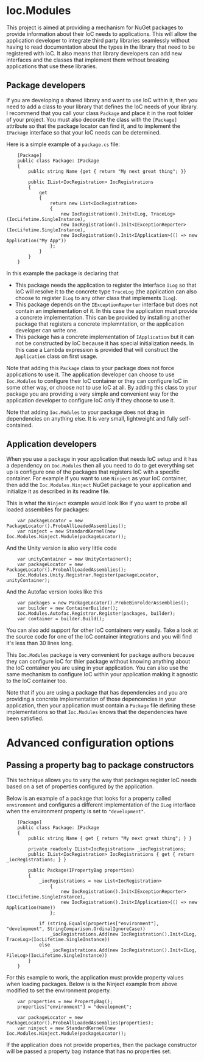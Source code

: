 # Ioc.Modules

This project is aimed at providing a mechanism for NuGet packages to 
provide information about their IoC needs to applications. This
will allow the application developer to integrate third party libraries
seamlessly without having to read documentation about the types in the
library that need to be registered with IoC. It also means that library
developers can add new interfaces and the classes that implement them
without breaking applications that use these libraries.

## Package developers

If you are developing a shared library and want to use IoC within it, then you need 
to add a class to your library that defines the IoC needs of your library. I recommend
that you call your class `Package` and place it in the root folder of your project. 
You must also decorate the class with the `[Package]` attribute so that the package
locator can find it, and to implement the `IPackage` interface so that your IoC needs
can be determined.

Here is a simple example of a `package.cs` file:
```
    [Package]
    public class Package: IPackage
    {
        public string Name {get { return "My next great thing"; }}

        public IList<IocRegistration> IocRegistrations
        {
            get
            {
                return new List<IocRegistration>
                {
                    new IocRegistration().Init<ILog, TraceLog>(IocLifetime.SingleInstance),
                    new IocRegistration().Init<IExceptionReporter>(IocLifetime.SingleInstance),
                    new IocRegistration().Init<IApplication>(() => new Application("My App"))
                };
            }
        }
    }
```
In this example the package is declaring that 
* This package needs the application to register the interface `ILog` so that IoC will resolve it to 
the concrete type `TraceLog` (the application can also choose to register `ILog` to any other class that 
implements `ILog`).
* This package depends on the `IExceptionReporter` interface but does not contain an implementation of it.
In this case the application must provide a concrete implementation. This can be provided by installing 
another package that registers a concrete implemntation, or the application developer can write one.
* This package has a concrete implementation of `IApplication` but it can not be constructed by IoC
because it has special initialization needs. In this case a Lambda expression is provided that will
construct the `Application` class on first usage.

Note that adding this `Package` class to your package does not force applications to use it. The
application developer can choose to use `Ioc.Modules` to configure their IoC container or they can 
configure IoC in some other way, or choose not to use IoC at all. By adding this class to your package 
you are providing a very simple and convenient way for the application developer to configure IoC only 
if they choose to use it.

Note that adding `Ioc.Modules` to your package does not drag in dependencies on anything else. It is
very small, lightweight and fully self-contained.

## Application developers

When you use a package in your application that needs IoC setup and it has a dependency on `Ioc.Modules` 
then all you need to do to get everything set up is configure one of the packages that registers
IoC with a specific container. For example if you want to use `Ninject` as your IoC container, then add 
the `Ioc.Modules.Ninject` NuGet package to your application and initialize it as described in its readme file.

This is what the `Ninject` example would look like if you want to probe all loaded assemblies for packages:

```
    var packageLocator = new PackageLocator().ProbeAllLoadedAssemblies();
    var ninject = new StandardKernel(new Ioc.Modules.Ninject.Module(packageLocator));
```

And the Unity version is also very little code
```
    var unityContainer = new UnityContainer();
    var packageLocator = new PackageLocator().ProbeAllLoadedAssemblies();
	Ioc.Modules.Unity.Registrar.Register(packageLocator, unityContainer);
```

And the Autofac version looks like this
```
    var packages = new PackageLocator().ProbeBinFolderAssemblies();
    var builder = new ContainerBuilder();
    Ioc.Modules.Autofac.Registrar.Register(packages, builder);
    var container = builder.Build();
```
You can also add support for other IoC containers very easily. Take a look at the source code for one of
the IoC container integrations and you will find it's less than 30 lines long.

This `Ioc.Modules` package is very convenient for package authors because they can configure 
IoC for thier package without knowing anything about the IoC container you are using in your 
application. You can also use the same mechanism to configure IoC within your application 
making it agnostic to the IoC container too.

Note that if you are using a package that has dependencies and you are providing a concrete implementation of
those depencencies in your application, then your application must contain a `Package` file defining these implementations
so that `Ioc.Modules` knows that the dependencies have been satisfied.

# Advanced configuration options

## Passing a property bag to package constructors

This technique allows you to vary the way that packages register IoC needs based
on a set of properties configured by the application.

Below is an example of a package that looks for a property called `environment` and
configures a different implementation of the `ILog` interface when the environment
property is set to `"development"`.

```
    [Package]
    public class Package: IPackage
    {
        public string Name { get { return "My next great thing"; } }

		private readonly IList<IocRegistration> _iocRegistrations;
        public IList<IocRegistration> IocRegistrations { get { return _iocRegistrations; } }

		public Package(IPropertyBag properties)
		{
			_iocRegistrations = new List<IocRegistration>
                {
                    new IocRegistration().Init<IExceptionReporter>(IocLifetime.SingleInstance),
                    new IocRegistration().Init<IApplication>(() => new Application(Name))
                };

			if (string.Equals(properties["environment"], "development", StringComparison.OrdinalIgnoreCase))
				_iocRegistrations.Add(new IocRegistration().Init<ILog, TraceLog>(IocLifetime.SingleInstance))
			else
				_iocRegistrations.Add(new IocRegistration().Init<ILog, FileLog>(IocLifetime.SingleInstance))
		}
    }
```

For this example to work, the application must provide property values when loading packages. Below is
is the Ninject example from above modified to set the environment property.

```
    var properties = new PropertyBag();
	properties["environment"] = "development";

    var packageLocator = new PackageLocator().ProbeAllLoadedAssemblies(properties);
    var ninject = new StandardKernel(new Ioc.Modules.Ninject.Module(packageLocator));
```

If the application does not provide properties, then the package constructor will be passed a
property bag instance that has no properties set.